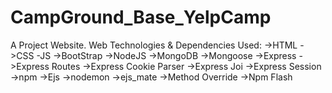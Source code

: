 # CampGround_Base_YelpCamp

A Project Website.
Web Technologies & Dependencies Used:
->HTML
->CSS
-JS
->BootStrap
->NodeJS
->MongoDB
->Mongoose
->Express
->Express Routes
->Express Cookie Parser
->Express Joi
->Express Session
->npm
->Ejs
->nodemon
->ejs_mate
->Method Override
->Npm Flash
